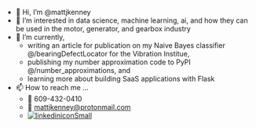 - 👋 Hi, I’m @mattjkenney
- 👀 I’m interested in data science, machine learning, ai, and how they can be used in the motor, generator, and gearbox industry
- 🌱 I’m currently,
  - writing an article for publication on my Naive Bayes classifier @/bearingDefectLocator for the Vibration Institue,
  - publishing my number approximation code to PyPI @/number_approximations, and
  - learning more about building SaaS applications with Flask
- 📫 How to reach me ...
  -   📱 609-432-0410
  -   📧 mattjkenney@protonmail.com
  -   [
![linkediniconSmall](https://user-images.githubusercontent.com/86480338/163576838-aa3d18c7-f710-4268-a0d5-c05644bf34d0.png)][1]

[1]: https://www.linkedin.com/in/matthew-kenney-2258929b?lipi=urn%3Ali%3Apage%3Ad_flagship3_profile_view_base_contact_details%3BtC0qRofsTEyEyt91j%2Bp9TQ%3D%3D
<!---
mattjkenney/mattjkenney is a ✨ special ✨ repository because its `README.md` (this file) appears on your GitHub profile.
You can click the Preview link to take a look at your changes.
--->
